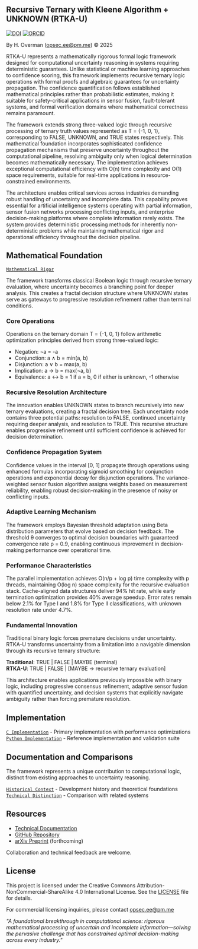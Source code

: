 
## Recursive Ternary with Kleene Algorithm + UNKNOWN (RTKA-U)

[![DOI](https://zenodo.org/badge/DOI/10.5281/zenodo.17148691.svg)](https://doi.org/10.5281/zenodo.17148691)
[![ORCID](https://img.shields.io/badge/ORCID-0009--0007--9737--762X-green.svg)](https://orcid.org/0009-0007-9737-762X)

By H. Overman ([opsec.ee@pm.me](mailto:opsec.ee@pm.me)) © 2025

RTKA-U represents a mathematically rigorous formal logic framework designed for computational uncertainty reasoning in systems requiring deterministic guarantees. Unlike statistical or machine learning approaches to confidence scoring, this framework implements recursive ternary logic operations with formal proofs and algebraic guarantees for uncertainty propagation. The confidence quantification follows established mathematical principles rather than probabilistic estimates, making it suitable for safety-critical applications in sensor fusion, fault-tolerant systems, and formal verification domains where mathematical correctness remains paramount.

The framework extends strong three-valued logic through recursive processing of ternary truth values represented as T = {-1, 0, 1}, corresponding to FALSE, UNKNOWN, and TRUE states respectively. This mathematical foundation incorporates sophisticated confidence propagation mechanisms that preserve uncertainty throughout the computational pipeline, resolving ambiguity only when logical determination becomes mathematically necessary. The implementation achieves exceptional computational efficiency with O(n) time complexity and O(1) space requirements, suitable for real-time applications in resource-constrained environments.

The architecture enables critical services across industries demanding robust handling of uncertainty and incomplete data. This capability proves essential for artificial intelligence systems operating with partial information, sensor fusion networks processing conflicting inputs, and enterprise decision-making platforms where complete information rarely exists. The system provides deterministic processing methods for inherently non-deterministic problems while maintaining mathematical rigor and operational efficiency throughout the decision pipeline.

## Mathematical Foundation
[`Mathematical Rigor`](/doc/papers/mathematics.md)

The framework transforms classical Boolean logic through recursive ternary evaluation, where uncertainty becomes a branching point for deeper analysis. This creates a fractal decision structure where UNKNOWN states serve as gateways to progressive resolution refinement rather than terminal conditions.

### Core Operations

Operations on the ternary domain T = {-1, 0, 1} follow arithmetic optimization principles derived from strong three-valued logic:

* Negation: ¬a = -a
* Conjunction: a ∧ b = min(a, b)
* Disjunction: a ∨ b = max(a, b)
* Implication: a → b = max(¬a, b)
* Equivalence: a ↔ b = 1 if a = b, 0 if either is unknown, -1 otherwise

### Recursive Resolution Architecture

The innovation enables UNKNOWN states to branch recursively into new ternary evaluations, creating a fractal decision tree. Each uncertainty node contains three potential paths: resolution to FALSE, continued uncertainty requiring deeper analysis, and resolution to TRUE. This recursive structure enables progressive refinement until sufficient confidence is achieved for decision determination.

### Confidence Propagation System

Confidence values in the interval [0, 1] propagate through operations using enhanced formulas incorporating sigmoid smoothing for conjunction operations and exponential decay for disjunction operations. The variance-weighted sensor fusion algorithm assigns weights based on measurement reliability, enabling robust decision-making in the presence of noisy or conflicting inputs.

### Adaptive Learning Mechanism

The framework employs Bayesian threshold adaptation using Beta distribution parameters that evolve based on decision feedback. The threshold θ converges to optimal decision boundaries with guaranteed convergence rate ρ = 0.9, enabling continuous improvement in decision-making performance over operational time.

### Performance Characteristics

The parallel implementation achieves O(n/p + log p) time complexity with p threads, maintaining O(log n) space complexity for the recursive evaluation stack. Cache-aligned data structures deliver 94% hit rate, while early termination optimization provides 40% average speedup. Error rates remain below 2.1% for Type I and 1.8% for Type II classifications, with unknown resolution rate under 4.7%.

### Fundamental Innovation

Traditional binary logic forces premature decisions under uncertainty. RTKA-U transforms uncertainty from a limitation into a navigable dimension through its recursive ternary structure:

**Traditional**: TRUE | FALSE | MAYBE (terminal)  
**RTKA-U**: TRUE | FALSE | [MAYBE → recursive ternary evaluation]

This architecture enables applications previously impossible with binary logic, including progressive consensus refinement, adaptive sensor fusion with quantified uncertainty, and decision systems that explicitly navigate ambiguity rather than forcing premature resolution.

## Implementation

[`C Implementation`](code/c/rtka_u.c) - Primary implementation with performance optimizations  
[`Python Implementation`](code/py/rtka_u.py) - Reference implementation and validation suite

## Documentation and Comparisons

The framework represents a unique contribution to computational logic, distinct from existing approaches to uncertainty reasoning.

[`Historical Context`](doc/papers/rtka-u_markdown.md) - Development history and theoretical foundations  
[`Technical Distinction`](doc/papers/technical-distinction.md) - Comparison with related systems
    
## Resources

- [Technical Documentation](doc/rtka-u.pdf)
- [GitHub Repository](https://github.com/opsec-ee/rtka-u)
- [arXiv Preprint](https://arxiv.org/abs/XXXX.XXXXX) (forthcoming)

Collaboration and technical feedback are welcome.

## License

This project is licensed under the Creative Commons Attribution-NonCommercial-ShareAlike 4.0 International License. See the [LICENSE](LICENSE) file for details.

For commercial licensing inquiries, please contact opsec.ee@pm.me

_"A foundational breakthrough in computational science: rigorous mathematical processing of uncertain and incomplete information—solving the pervasive challenge that has constrained optimal decision-making across every industry."_
